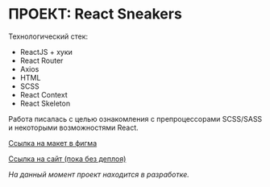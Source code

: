 # ПРОЕКТ: React Sneakers

Технологический стек:
* ReactJS + хуки
* React Router
* Axios
* HTML
* SCSS
* React Context
* React Skeleton

Работа писалась с целью ознакомления с препроцессорами SCSS/SASS и некоторыми возможностями React.

[Ссылка на макет в фигма](https://www.figma.com/file/fw0toTyXMwM1y4WIe0YFrJ/React-Sneakers?node-id=60%3A2&t=zP5CpmbC50MEWrxr-0)

[Ссылка на сайт (пока без деплоя)](https://chill-peppa.github.io/react-sneakers/)

*На данный момент проект находится в разработке.*
